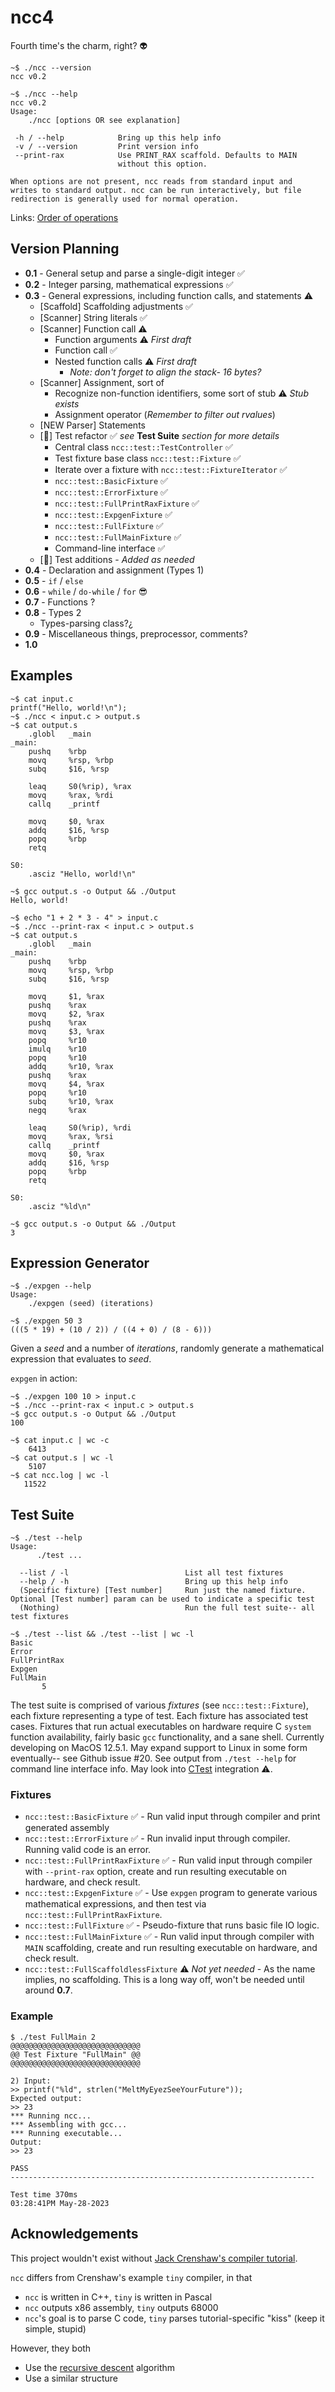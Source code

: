 # ncc4

Fourth time's the charm, right? 👽

```
~$ ./ncc --version
ncc v0.2
```
```
~$ ./ncc --help
ncc v0.2
Usage:
	./ncc [options OR see explanation]

 -h / --help            Bring up this help info
 -v / --version         Print version info
 --print-rax            Use PRINT_RAX scaffold. Defaults to MAIN
                        without this option.

When options are not present, ncc reads from standard input and
writes to standard output. ncc can be run interactively, but file
redirection is generally used for normal operation.
```

Links: [Order of operations](https://en.cppreference.com/w/c/language/operator_precedence)

## Version Planning

* **0.1** - General setup and parse a single-digit integer ✅
* **0.2** - Integer parsing, mathematical expressions ✅
* **0.3** - General expressions, including function calls, and statements ⚠️
    * [Scaffold] Scaffolding adjustments ✅
    * [Scanner] String literals ✅
    * [Scanner] Function call ⚠️
        * Function arguments ⚠️ _First draft_
        * Function call ✅
        * Nested function calls ⚠️ _First draft_
            * _Note: don't forget to align the stack- 16 bytes?_
    * [Scanner] Assignment, sort of
        * Recognize non-function identifiers, some sort of stub ⚠️ _Stub exists_
        * Assignment operator (_Remember to filter out rvalues_)
    * [NEW Parser] Statements
    * [🧪] Test refactor ✅ _see_ __Test Suite__ _section for more details_
        * Central class `ncc::test::TestController` ✅
        * Test fixture base class `ncc::test::Fixture` ✅
        * Iterate over a fixture with `ncc::test::FixtureIterator` ✅
        * `ncc::test::BasicFixture` ✅
        * `ncc::test::ErrorFixture` ✅
        * `ncc::test::FullPrintRaxFixture` ✅
        * `ncc::test::ExpgenFixture` ✅
        * `ncc::test::FullFixture` ✅
        * `ncc::test::FullMainFixture` ✅
        * Command-line interface ✅
    * [🧪] Test additions - _Added as needed_
* **0.4** - Declaration and assignment (Types 1)
* **0.5** - `if` / `else`
* **0.6** - `while` / `do-while` / `for` 😎
* **0.7** - Functions ?
* **0.8** - Types 2
    * Types-parsing class?¿
* **0.9** - Miscellaneous things, preprocessor, comments?
* **1.0**

## Examples

```
~$ cat input.c
printf("Hello, world!\n");
~$ ./ncc < input.c > output.s
~$ cat output.s
    .globl   _main
_main:
    pushq    %rbp
    movq     %rsp, %rbp
    subq     $16, %rsp

    leaq     S0(%rip), %rax
    movq     %rax, %rdi
    callq    _printf

    movq     $0, %rax
    addq     $16, %rsp
    popq     %rbp
    retq

S0:
    .asciz "Hello, world!\n"

~$ gcc output.s -o Output && ./Output
Hello, world!
```

```
~$ echo "1 + 2 * 3 - 4" > input.c
~$ ./ncc --print-rax < input.c > output.s
~$ cat output.s
    .globl   _main
_main:
    pushq    %rbp
    movq     %rsp, %rbp
    subq     $16, %rsp

    movq     $1, %rax
    pushq    %rax
    movq     $2, %rax
    pushq    %rax
    movq     $3, %rax
    popq     %r10
    imulq    %r10
    popq     %r10
    addq     %r10, %rax
    pushq    %rax
    movq     $4, %rax
    popq     %r10
    subq     %r10, %rax
    negq     %rax

    leaq     S0(%rip), %rdi
    movq     %rax, %rsi
    callq    _printf
    movq     $0, %rax
    addq     $16, %rsp
    popq     %rbp
    retq

S0:
    .asciz "%ld\n"

~$ gcc output.s -o Output && ./Output
3
```

## Expression Generator

```
~$ ./expgen --help
Usage:
    ./expgen (seed) (iterations)

~$ ./expgen 50 3
(((5 * 19) + (10 / 2)) / ((4 + 0) / (8 - 6)))
```

Given a _seed_ and a number of _iterations_, randomly generate a mathematical expression that evaluates to _seed_.

`expgen` in action:
```
~$ ./expgen 100 10 > input.c
~$ ./ncc --print-rax < input.c > output.s
~$ gcc output.s -o Output && ./Output
100
```
```
~$ cat input.c | wc -c
    6413
~$ cat output.s | wc -l
    5107
~$ cat ncc.log | wc -l
   11522
```

## Test Suite

```
~$ ./test --help
Usage:
      ./test ...

  --list / -l                          List all test fixtures
  --help / -h                          Bring up this help info
  (Specific fixture) [Test number]     Run just the named fixture. Optional [Test number] param can be used to indicate a specific test
  (Nothing)                            Run the full test suite-- all test fixtures
```
```
~$ ./test --list && ./test --list | wc -l
Basic
Error
FullPrintRax
Expgen
FullMain
       5
```

The test suite is comprised of various _fixtures_ (see `ncc::test::Fixture`), each fixture representing a type of test. Each fixture has associated test cases. Fixtures that run actual executables on hardware require C `system` function availability, fairly basic `gcc` functionality, and a sane shell. Currently developing on MacOS 12.5.1. May expand support to Linux in some form eventually-- see Github issue #20. See output from `./test --help` for command line interface info. May look into [CTest](https://cmake.org/cmake/help/book/mastering-cmake/chapter/Testing%20With%20CMake%20and%20CTest.html) integration ⚠️.

### Fixtures

* `ncc::test::BasicFixture` ✅ - Run valid input through compiler and print generated assembly
* `ncc::test::ErrorFixture` ✅ - Run invalid input through compiler. Running valid code is an error.
* `ncc::test::FullPrintRaxFixture` ✅ - Run valid input through compiler with `--print-rax` option, create and run resulting executable on hardware, and check result.
* `ncc::test::ExpgenFixture` ✅ - Use `expgen` program to generate various mathematical expressions, and then test via `ncc::test::FullPrintRaxFixture`.
* `ncc::test::FullFixture` ✅ - Pseudo-fixture that runs basic file IO logic.
* `ncc::test::FullMainFixture` ✅ - Run valid input through compiler with `MAIN` scaffolding, create and run resulting executable on hardware, and check result.
* `ncc::test::FullScaffoldlessFixture` ⚠️ _Not yet needed_ - As the name implies, no scaffolding. This is a long way off, won't be needed until around **0.7**.

### Example

```
$ ./test FullMain 2
@@@@@@@@@@@@@@@@@@@@@@@@@@@@@
@@ Test Fixture "FullMain" @@
@@@@@@@@@@@@@@@@@@@@@@@@@@@@@

2) Input:
>> printf("%ld", strlen("MeltMyEyezSeeYourFuture"));
Expected output:
>> 23
*** Running ncc...
*** Assembling with gcc...
*** Running executable...
Output:
>> 23

PASS
--------------------------------------------------------------------

Test time 370ms
03:28:41PM May-28-2023
```

## Acknowledgements

This project wouldn't exist without [Jack Crenshaw's compiler tutorial](https://compilers.iecc.com/crenshaw/).

`ncc` differs from Crenshaw's example `tiny` compiler, in that
* `ncc` is written in C++, `tiny` is written in Pascal
* `ncc` outputs x86 assembly, `tiny` outputs 68000
* `ncc`'s goal is to parse C code, `tiny` parses tutorial-specific "kiss" (keep it simple, stupid)

However, they both
* Use the [recursive descent](https://en.wikipedia.org/wiki/Recursive_descent_parser) algorithm
* Use a similar structure
